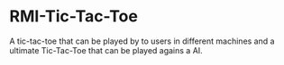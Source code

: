 # RMI-Tic-Tac-Toe
A tic-tac-toe that can be played by to users in different machines and a ultimate Tic-Tac-Toe that can be played agains a AI.
